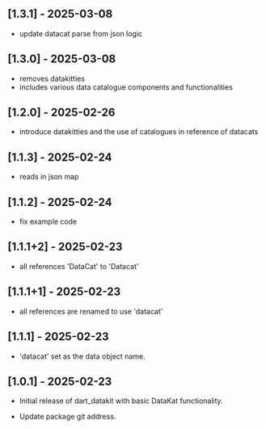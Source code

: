 ## [1.3.1] - 2025-03-08
- update datacat parse from json logic

## [1.3.0] - 2025-03-08
- removes datakitties
- includes various data catalogue components and functionalities

## [1.2.0] - 2025-02-26
- introduce datakitties and the use of catalogues in reference of datacats

## [1.1.3] - 2025-02-24
- reads in json map

## [1.1.2] - 2025-02-24
- fix example code

## [1.1.1+2] - 2025-02-23
- all references 'DataCat' to 'Datacat'

## [1.1.1+1] - 2025-02-23
- all references are renamed to use 'datacat'

## [1.1.1] - 2025-02-23
- 'datacat' set as the data object name.

## [1.0.1] - 2025-02-23
- Initial release of dart_datakit with basic DataKat functionality.
+ Update package git address.